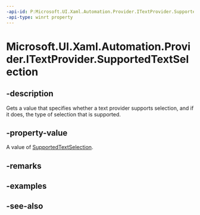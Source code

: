 ```yaml
---
-api-id: P:Microsoft.UI.Xaml.Automation.Provider.ITextProvider.SupportedTextSelection
-api-type: winrt property
---
```


<!-- Property syntax
public Windows.UI.Xaml.Automation.SupportedTextSelection SupportedTextSelection { get; }
-->

# Microsoft.UI.Xaml.Automation.Provider.ITextProvider.SupportedTextSelection

## -description
Gets a value that specifies whether a text provider supports selection, and if it does, the type of selection that is supported.

## -property-value
A value of [SupportedTextSelection](../microsoft.ui.xaml.automation/supportedtextselection.md).

## -remarks

## -examples

## -see-also
